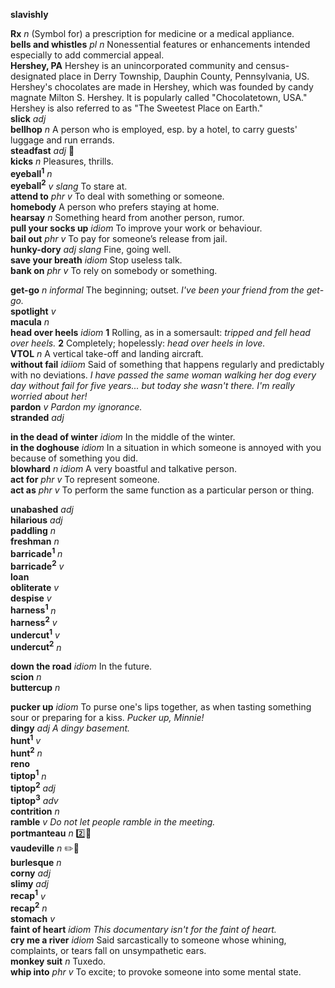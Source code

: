 
__slavishly__  

__Rx__  _n_ (Symbol for) a prescription for medicine or a medical appliance.  
__bells and whistles__ _pl n_ Nonessential features or enhancements intended especially to add commercial appeal.  
__Hershey, PA__ Hershey is an unincorporated community and census-designated place in Derry Township, Dauphin County, Pennsylvania, US. Hershey's chocolates are made in Hershey, which was founded by candy magnate Milton S. Hershey. It is popularly called "Chocolatetown, USA." Hershey is also referred to as "The Sweetest Place on Earth."  
__slick__ _adj_  
__bellhop__ _n_ A person who is employed, esp. by a hotel, to carry guests' luggage and run errands.  
__steadfast__ _adj_ :dart:  
__kicks__ _n_ Pleasures, thrills.  
__eyeball<sup>1</sup>__ _n_  
__eyeball<sup>2</sup>__ _v_ _slang_ To stare at.  
__attend to__ _phr v_ To deal with something or someone.  
__homebody__ A person who prefers staying at home.  
__hearsay__ _n_ Something heard from another person, rumor.  
__pull your socks up__ _idiom_ To improve your work or behaviour.  
__bail out__ _phr v_ To pay for someone’s release from jail.  
__hunky-dory__ _adj_ _slang_ Fine, going well.  
__save your breath__ _idiom_ Stop useless talk.  
__bank on__ _phr v_ To rely on somebody or something.  

__get-go__ _n informal_ The beginning; outset. _I've been your friend from the get-go._  
__spotlight__ _v_  
__macula__ _n_  
__head over heels__ _idiom_ __1__ Rolling, as in a somersault: _tripped and fell head over heels._ __2__ Completely; hopelessly: _head over heels in love._  
__VTOL__ _n_ A vertical take-off and landing aircraft.  
__without fail__ _idiiom_ Said of something that happens regularly and predictably with no deviations. _I have passed the same woman walking her dog every day without fail for five years... but today she wasn't there. I'm really worried about her!_  
__pardon__ _v_ _Pardon my ignorance._  
__stranded__ _adj_  

__in the dead of winter__ _idiom_ In the middle of the winter.  
__in the doghouse__ _idiom_ In a situation in which someone is annoyed with you because of something you did.  
__blowhard__ _n idiom_ A very boastful and talkative person.  
__act for__ _phr v_ To represent someone.  
__act as__ _phr v_ To perform the same function as a particular person or thing.  

__unabashed__ _adj_  
__hilarious__ _adj_  
__paddling__ _n_  
__freshman__ _n_  
__barricade<sup>1</sup>__ _n_  
__barricade<sup>2</sup>__ _v_  
__loan__  
__obliterate__ _v_  
__despise__ _v_  
__harness<sup>1</sup>__ _n_  
__harness<sup>2</sup>__ _v_  
__undercut<sup>1</sup>__ _v_  
__undercut<sup>2</sup>__ _n_  

__down the road__ _idiom_ In the future.  
__scion__ _n_  
__buttercup__ _n_  

__pucker up__ _idiom_ To purse one's lips together, as when tasting something sour or preparing for a kiss. _Pucker up, Minnie!_  
__dingy__ _adj_ _A dingy basement._  
__hunt<sup>1</sup>__ _v_  
__hunt<sup>2</sup>__ _n_  
__reno__  
__tiptop<sup>1</sup>__ _n_  
__tiptop<sup>2</sup>__ _adj_  
__tiptop<sup>3</sup>__ _adv_  
__contrition__ _n_  
__ramble__ _v_ _Do not let people ramble in the meeting._  
__portmanteau__ _n_ :two::mega:  
__vaudeville__ _n_ :pencil2::mega:  
__burlesque__ _n_  
__corny__ _adj_  
__slimy__ _adj_  
__recap<sup>1</sup>__ _v_  
__recap<sup>2</sup>__ _n_  
__stomach__ _v_  
__faint of heart__ _idiom_ _This documentary isn't for the faint of heart._  
__cry me a river__ _idiom_ Said sarcastically to someone whose whining, complaints, or tears fall on unsympathetic ears.  
__monkey suit__ _n_ Tuxedo.  
__whip into__ _phr v_ To excite; to provoke someone into some mental state.  
